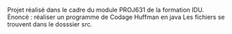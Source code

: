 Projet réalisé dans le cadre du module PROJ631 de la formation IDU.
Énoncé : réaliser un programme de Codage Huffman en java
Les fichiers se trouvent dans le dosssier src.
